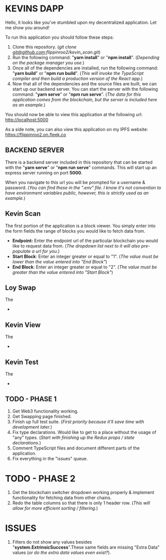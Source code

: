 # KEVINS DAPP

Hello, it looks like you've stumbled upon my decentralized application. Let me show you around!

To run this application you should follow these steps:

1. Clone this repository. (*git clone git@github.com:flippinroo2/kevin_scan.git*)
2. Run the following command: "__yarn install__" or "__npm install__". (*Depending on the package manager you use.*)
3. Once all of the dependencies are installed, run the following command: "__yarn build__" or "__npm run build__". (*This will invoke the TypeScript compiler and then build a production version of the React app.*)
4. Now that all of the dependencies and the source files are built, we can start up our backend server. You can start the server with the following command: "__yarn serve__" or "__npm run serve__". (*The data for this application comes from the blockchain, but the server is included here as an example.*)

You should now be able to view this application at the following url: <http://localhost:5000>

As a side note, you can also view this application on my IPFS website: <https://flippinroo2.on.fleek.co>

## BACKEND SERVER

There is a backend server included in this repository that can be started with the "__yarn serve__" or "__npm run serve__" commands. This will start up an express server running on port __5000__.

When you navigate to this url you will be prompted for a username & password. (*You can find these in the ".env" file. I know it's not convention to have environment variables public, however, this is strictly used as an example.*)

## Kevin Scan

The first portion of the application is a block viewer. You simply enter into the form fields the range of blocks you would like to fetch data from.

+ __Endpoint:__ Enter the endpoint url of the particular blockchain you would like to request data from. (*The dropdown list next to it will also pre-populate a url for you.*)
+ __Start Block__: Enter an integer greater or equal to "1". (*The value must be lower than the value entered into "End Block"*)
+ __End Block__: Enter an integer greater or equal to "2". (*The value must be greater than the value entered into "Start Block"*)

## Loy Swap

The

+

## Kevin View

The

+

## Kevin Test

The

+

## TODO - PHASE 1

1. Get Web3 functionality working.
2. Get Swapping page finished.
3. Finish up full test suite. (*First priority because it'll save time with development later.*)
4. Fix type declarations. Would like to get to a place without the usage of "any" types. (*Start with finishing up the Redux props / state declarations.*)
5. Comment TypeScript files and document different parts of the application.
6. Fix everything in the "issues" queue.

# TODO - PHASE 2

1. Get the blockchain switcher dropdown working properly & implement functionality for fetching data from other chains.
2. Redo the table columns so that there is only 1 header row. (*This will allow for more efficient sorting / filtering.*)

# ISSUES

1. Filters do not show any values besides "__system.ExtrinsicSuccess__".These same fields are missing "Extra Data" values (*or do the extra data values even exist?*).
